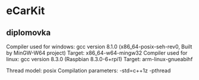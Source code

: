# eCarKit
## diplomovka


Compiler used for windows: gcc version 8.1.0 (x86_64-posix-seh-rev0, Built by MinGW-W64 project)
	Target: x86_64-w64-mingw32
Compiler used for linux: gcc version 8.3.0 (Raspbian 8.3.0-6+rpi1)
	Target: arm-linux-gnueabihf

Thread model: posix
Compilation parameters: -std=c++1z -pthread
